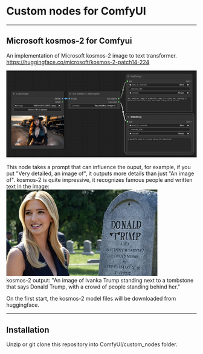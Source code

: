 <h1>Custom nodes for ComfyUI</h1>
<hr>
<h2>Microsoft kosmos-2 for Comfyui</h2>

An implementation of Microsoft kosmos-2 image to text transformer.<br>
https://huggingface.co/microsoft/kosmos-2-patch14-224

<img src="img/ComfyUI_00001_.png">

This node takes a prompt that can influence the ouput, for example, if you put "Very detailed, an image of", it outputs more details than just "An image of". kosmos-2 is quite impressive, it recognizes famous people and written text in the image:<br>
<img src="img/ComfyUI_00132.jpg" width="400"><br>
kosmos-2 output: "An image of Ivanka Trump standing next to a tombstone that says Donald Trump, with a crowd of people standing behind her."

<p>On the first start, the kosmos-2 model files will be downloaded from huggingface.

<hr>

<h2>Installation</h2>

Unzip or git clone this repository into ComfyUI/custom_nodes folder.